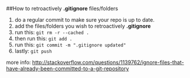 ##How to retroactively **.gitignore** files/folders

1. do a regular commit to make sure your repo is up to date.
2. add the files/folders you wish to retroactively **.gitignore**
3. run this: `git rm -r --cached .`
4. then run this: `git add .`
5. run this: `git commit -m ".gitignore updated"`
6. lastly: `git push`

more info: http://stackoverflow.com/questions/1139762/ignore-files-that-have-already-been-committed-to-a-git-repository
